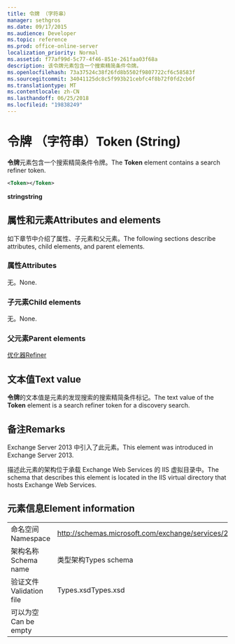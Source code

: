 ```yaml
---
title: 令牌 （字符串）
manager: sethgros
ms.date: 09/17/2015
ms.audience: Developer
ms.topic: reference
ms.prod: office-online-server
localization_priority: Normal
ms.assetid: f77af99d-5c77-4f46-851e-261faa03f68a
description: 该令牌元素包含一个搜索精简条件令牌。
ms.openlocfilehash: 73a37524c38f26fd8b5502f9807722cf6c58583f
ms.sourcegitcommit: 34041125dc8c5f993b21cebfc4f8b72f0fd2cb6f
ms.translationtype: MT
ms.contentlocale: zh-CN
ms.lasthandoff: 06/25/2018
ms.locfileid: "19838249"
---
```

# <a name="token-string"></a><span data-ttu-id="5a62c-103">令牌 （字符串）</span><span class="sxs-lookup"><span data-stu-id="5a62c-103">Token (String)</span></span>

<span data-ttu-id="5a62c-104">**令牌**元素包含一个搜索精简条件令牌。</span><span class="sxs-lookup"><span data-stu-id="5a62c-104">The **Token** element contains a search refiner token.</span></span> 
  
```XML
<Token></Token>
```

 <span data-ttu-id="5a62c-105">**string**</span><span class="sxs-lookup"><span data-stu-id="5a62c-105">**string**</span></span>
## <a name="attributes-and-elements"></a><span data-ttu-id="5a62c-106">属性和元素</span><span class="sxs-lookup"><span data-stu-id="5a62c-106">Attributes and elements</span></span>

<span data-ttu-id="5a62c-107">如下章节中介绍了属性、子元素和父元素。</span><span class="sxs-lookup"><span data-stu-id="5a62c-107">The following sections describe attributes, child elements, and parent elements.</span></span>
  
### <a name="attributes"></a><span data-ttu-id="5a62c-108">属性</span><span class="sxs-lookup"><span data-stu-id="5a62c-108">Attributes</span></span>

<span data-ttu-id="5a62c-109">无。</span><span class="sxs-lookup"><span data-stu-id="5a62c-109">None.</span></span>
  
### <a name="child-elements"></a><span data-ttu-id="5a62c-110">子元素</span><span class="sxs-lookup"><span data-stu-id="5a62c-110">Child elements</span></span>

<span data-ttu-id="5a62c-111">无。</span><span class="sxs-lookup"><span data-stu-id="5a62c-111">None.</span></span>
  
### <a name="parent-elements"></a><span data-ttu-id="5a62c-112">父元素</span><span class="sxs-lookup"><span data-stu-id="5a62c-112">Parent elements</span></span>

[<span data-ttu-id="5a62c-113">优化器</span><span class="sxs-lookup"><span data-stu-id="5a62c-113">Refiner</span></span>](refiner.md)
  
## <a name="text-value"></a><span data-ttu-id="5a62c-114">文本值</span><span class="sxs-lookup"><span data-stu-id="5a62c-114">Text value</span></span>

<span data-ttu-id="5a62c-115">**令牌**的文本值是元素的发现搜索的搜索精简条件标记。</span><span class="sxs-lookup"><span data-stu-id="5a62c-115">The text value of the **Token** element is a search refiner token for a discovery search.</span></span> 
  
## <a name="remarks"></a><span data-ttu-id="5a62c-116">备注</span><span class="sxs-lookup"><span data-stu-id="5a62c-116">Remarks</span></span>

<span data-ttu-id="5a62c-117">Exchange Server 2013 中引入了此元素。</span><span class="sxs-lookup"><span data-stu-id="5a62c-117">This element was introduced in Exchange Server 2013.</span></span>
  
<span data-ttu-id="5a62c-118">描述此元素的架构位于承载 Exchange Web Services 的 IIS 虚拟目录中。</span><span class="sxs-lookup"><span data-stu-id="5a62c-118">The schema that describes this element is located in the IIS virtual directory that hosts Exchange Web Services.</span></span>
  
## <a name="element-information"></a><span data-ttu-id="5a62c-119">元素信息</span><span class="sxs-lookup"><span data-stu-id="5a62c-119">Element information</span></span>

|||
|:-----|:-----|
|<span data-ttu-id="5a62c-120">命名空间</span><span class="sxs-lookup"><span data-stu-id="5a62c-120">Namespace</span></span>  <br/> |http://schemas.microsoft.com/exchange/services/2006/types  <br/> |
|<span data-ttu-id="5a62c-121">架构名称</span><span class="sxs-lookup"><span data-stu-id="5a62c-121">Schema name</span></span>  <br/> |<span data-ttu-id="5a62c-122">类型架构</span><span class="sxs-lookup"><span data-stu-id="5a62c-122">Types schema</span></span>  <br/> |
|<span data-ttu-id="5a62c-123">验证文件</span><span class="sxs-lookup"><span data-stu-id="5a62c-123">Validation file</span></span>  <br/> |<span data-ttu-id="5a62c-124">Types.xsd</span><span class="sxs-lookup"><span data-stu-id="5a62c-124">Types.xsd</span></span>  <br/> |
|<span data-ttu-id="5a62c-125">可以为空</span><span class="sxs-lookup"><span data-stu-id="5a62c-125">Can be empty</span></span>  <br/> ||
   

